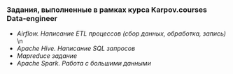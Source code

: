 <h3>Задания, выполненные в рамках курса Karpov.courses Data-engineer </h3>

- *Airflow. Написание ETL процессов (сбор данных, обработка, запись)* \n
- *Apache Hive. Написание SQL запросов*
- *Mapreduce задание*
- *Apache Spark. Работа с большими данными*

